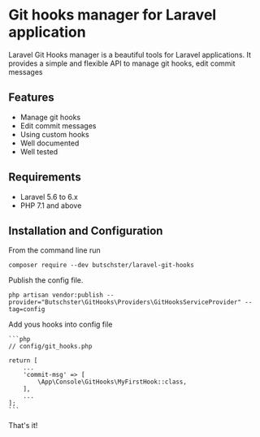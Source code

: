 # Git hooks manager for Laravel application

Laravel Git Hooks manager is a beautiful tools for Laravel applications. 
It provides a simple and flexible API to manage git hooks, edit commit messages

## Features

- Manage git hooks
- Edit commit messages
- Using custom hooks
- Well documented
- Well tested

## Requirements

- Laravel 5.6 to 6.x
- PHP 7.1 and above

## Installation and Configuration

From the command line run

    composer require --dev butschster/laravel-git-hooks

Publish the config file.

    php artisan vendor:publish --provider="Butschster\GitHooks\Providers\GitHooksServiceProvider" --tag=config
    
Add yous hooks into config file

    ```php
    // config/git_hooks.php
    
    return [
        ...
        'commit-msg' => [
            \App\Console\GitHooks\MyFirstHook::class,
        ],
        ...
    ];
    ```

That's it!


